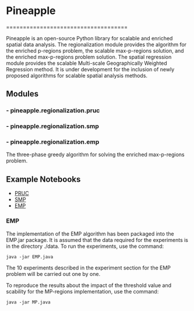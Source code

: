 # Pineapple
====================================

Pineapple is an open-source Python library for scalable and enriched spatial data analysis. The regionalization module provides the algorithm for the enriched p-regions problem, the scalable max-p-regions solution, and the enriched max-p-regions problem solution. The spatial regression module provides the scalable Multi-scale Geographically Weighted Regression method. It is under development for the inclusion of newly proposed algorithms for scalable spatial analysis methods.

## Modules


### - pineapple.regionalization.pruc

### - pineapple.regionalization.smp

### - pineapple.regionalization.emp
The three-phase greedy algorithm for solving the enriched max-p-regions problem.


## Example Notebooks
- [PRUC](https://github.com/YunfanKang/Pineapple/blob/main/notebooks/pruc.ipynb)
- [SMP](https://github.com/YunfanKang/Pineapple/blob/main/notebooks/SMP.ipynb)
- [EMP](https://github.com/YunfanKang/Pineapple/blob/main/notebooks/max-p-enriched.ipynb)

### EMP


The implementation of the EMP algorithm has been packaged into the EMP.jar package. It is assumed that the data required for the experiments is in the directory ./data. To run the experiments, use the command:
```
java -jar EMP.java
```
The 10 experiments described in the experiment section for the EMP problem will be carried out one by one.

To reproduce the results about the impact of the threshold value and scability for the MP-regions implementation, use the command:
```
java -jar MP.java
```
